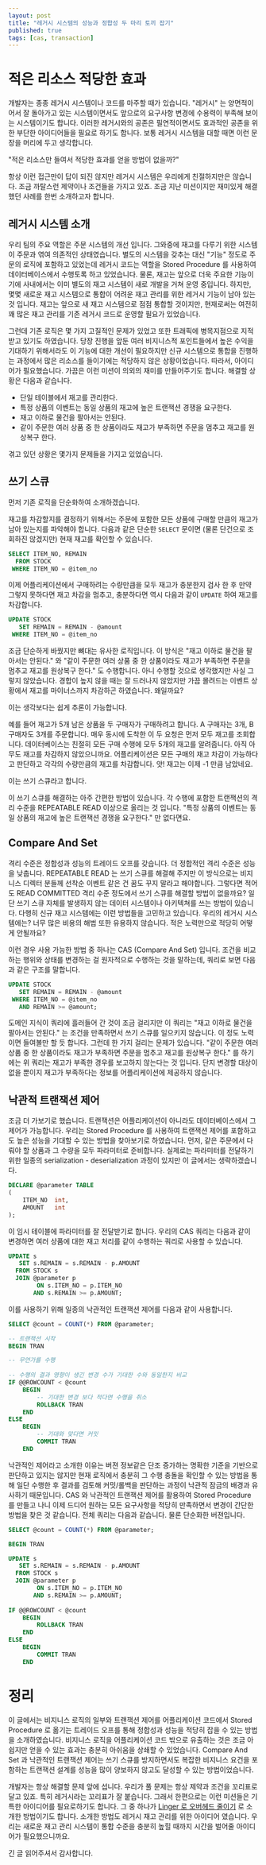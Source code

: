 ```yaml
---
layout: post
title: "레거시 시스템의 성능과 정합성 두 마리 토끼 잡기"
published: true
tags: [cas, transaction]
---
```


# 적은 리소스 적당한 효과

개발자는 종종 레거시 시스템이나 코드를 마주할 때가 있습니다. "레거시" 는 양면적이어서 잘 돌아가고 있는 시스템이면서도 앞으로의 요구사항 변경에 수용력이 부족해 보이는 시스템이기도 합니다. 이러한 레거시와의 공존은 필연적이면서도 효과적인 공존을 위한 부단한 아이디어들을 필요로 하기도 합니다.
보통 레거시 시스템을 대할 때면 이런 문장을 머리에 두고 생각합니다.

"적은 리소스만 들여서 적당한 효과를 얻을 방법이 없을까?"

<!-- more -->

항상 이런 접근만이 답이 되진 않지만 레거시 시스템은 우리에게 친절하지만은 않습니다. 조금 까탈스런 제약이나 조건들을 가지고 있죠. 조금 지난 미션이지만 재미있게 해결했던 사례를 한번 소개하고자 합니다.


## 레거시 시스템 소개 

우리 팀의 주요 역할은 주문 시스템의 개선 입니다. 그와중에 재고를 다루기 위한 시스템이 주문과 엮여 의존적인 상태였습니다. 별도의 시스템을 갖추는 대신 "기능" 정도로 주문의 로직에 포함하고 있었는데 레거시 코드는 역할을 Stored Procedure 를 사용하여 데이터베이스에서 수행토록 하고 있었습니다.
물론, 재고는 앞으로 더욱 주요한 기능이기에 사내에서는 이미 별도의 재고 시스템이 새로 개발을 거쳐 운영 중입니다. 하지만, 몇몇 새로운 재고 시스템으로 통합이 어려운 재고 관리를 위한 레거시 기능이 남아 있는 것 입니다.
재고는 앞으로 새 재고 시스템으로 점점 통합할 것이지만, 현재로써는 여전히 꽤 많은 재고 관리를 기존 레거시 코드로 운영할 필요가 있었습니다.

그런데 기존 로직은 몇 가지 고질적인 문제가 있었고 또한 트래픽에 병목지점으로 지적받고 있기도 하였습니다. 당장 진행을 앞둔 여러 비지니스적 포인트들에서 높은 수익을 기대하기 위해서라도 이 기능에 대한 개선이 필요하지만 신규 시스템으로 통합을 진행하는 과정에서 많은 리소스를 들이기에는 적당하지 않은 상황이었습니다.
따라서, 아이디어가 필요했습니다. 가끔은 이런 미션이 의외의 재미를 만들어주기도 합니다. 해결할 상황은 다음과 같습니다.

- 단일 테이블에서 재고를 관리한다.
- 특정 상품의 이벤트는 동일 상품의 재고에 높은 트랜잭션 경쟁을 요구한다.
- 재고 이하로 물건을 팔아서는 안된다.
- 같이 주문한 여러 상품 중 한 상품이라도 재고가 부족하면 주문을 멈추고 재고를 원상복구 한다.

겪고 있던 상황은 몇가지 문제들을 가지고 있었습니다.

## 쓰기 스큐

먼저 기존 로직을 단순화하여 소개하겠습니다.

재고를 차감할지를 결정하기 위해서는 주문에 포함한 모든 상품에 구매할 만큼의 재고가 남아 있는지를 파악해야 합니다. 다음과 같은 단순한 `SELECT` 문이면 (물론 단건으로 조회하진 않겠지만) 현재 재고를 확인할 수 있습니다.

```sql
SELECT ITEM_NO, REMAIN
  FROM STOCK
 WHERE ITEM_NO = @item_no
```

이제 어플리케이션에서 구매하려는 수량만큼을 모두 재고가 충분한지 검사 한 후 만약 그렇지 못하다면 재고 차감을 멈추고, 충분하다면 역시 다음과 같이 `UPDATE` 하여 재고를 차감합니다.

```sql
UPDATE STOCK
   SET REMAIN = REMAIN - @amount
 WHERE ITEM_NO = @item_no
```

조금 단순하게 바꿨지만 뼈대는 유사한 로직입니다. 이 방식은 "재고 이하로 물건을 팔아서는 안된다." 와 "같이 주문한 여러 상품 중 한 상품이라도 재고가 부족하면 주문을 멈추고 재고를 원상복구 한다." 도 수행합니다.
아니 수행할 것으로 생각했지만 사실 그렇지 않았습니다. 경합이 높지 않을 때는 잘 드러나지 않았지만 가끔 몰려드는 이벤트 상황에서 재고를 마이너스까지 차감하곤 하였습니다. 왜일까요?

이는 생각보다는 쉽게 추론이 가능합니다.

예를 들어 재고가 5개 남은 상품을 두 구매자가 구매하려고 합니다. A 구매자는 3개, B 구매자도 3개를 주문합니다. 매우 동시에 도착한 이 두 요청은 먼저 모두 재고를 조회합니다. 데이터베이스는 친절히 모든 구매 수행에 모두 5개의 재고를 알려줍니다. 아직 아무도 재고를 차감하지 않았으니까요.
어플리케이션은 모든 구매의 재고 차감이 가능하다고 판단하고 각각의 수량만큼의 재고를 차감합니다. 앗! 재고는 이제 -1 만큼 남았네요. 

이는 쓰기 스큐라고 합니다.

이 쓰기 스큐를 해결하는 아주 간편한 방법이 있습니다. 각 수행에 포함한 트랜잭션의 격리 수준을 REPEATABLE READ 이상으로 올리는 것 입니다. "특정 상품의 이벤트는 동일 상품의 재고에 높은 트랜잭션 경쟁을 요구한다." 만 없다면요.

## Compare And Set

격리 수준은 정합성과 성능의 트레이드 오프를 갖습니다. 더 정합적인 격리 수준은 성능을 낮춥니다. REPEATABLE READ 는 쓰기 스큐를 해결해 주지만 이 방식으로는 비지니스 디렉터 분들께 선착순 이벤트 같은 건 꿈도 꾸지 말라고 해야합니다.
그렇다면 적어도 READ COMMITTED 격리 수준 정도에서 쓰기 스큐를 해결할 방법이 없을까요? 일단 쓰기 스큐 자체를 발생하지 않는 데이터 시스템이나 아키텍쳐를 쓰는 방법이 있습니다. 다행히 신규 재고 시스템에는 이런 방법들을 고민하고 있습니다.
우리의 레거시 시스템에는? 너무 많은 비용의 해법 또한 유용하지 않습니다. 적은 노력만으로 적당히 어떻게 안될까요?

이런 경우 사용 가능한 방법 중 하나는 CAS (Compare And Set) 입니다. 조건을 비교하는 행위와 상태를 변경하는 걸 원자적으로 수행하는 것을 말하는데, 쿼리로 보면 다음과 같은 구조를 말합니다.

```sql
UPDATE STOCK
   SET REMAIN = REMAIN - @amount
 WHERE ITEM_NO = @item_no
   AND REMAIN >= @amount;
```

도메인 지식이 쿼리에 흘러들어 간 것이 조금 걸리지만 이 쿼리는 "재고 이하로 물건을 팔아서는 안된다." 는 조건을 만족하면서 쓰기 스큐를 일으키지 않습니다. 이 정도 노력이면 들여볼만 할 듯 합니다.
그런데 한 가지 걸리는 문제가 있습니다. "같이 주문한 여러 상품 중 한 상품이라도 재고가 부족하면 주문을 멈추고 재고를 원상복구 한다." 를 하기에는 위 쿼리는 재고가 부족한 경우를 보고하지 않는다는 것 입니다.
단지 변경할 대상이 없을 뿐이지 재고가 부족하다는 정보를 어플리케이션에 제공하지 않습니다.

## 낙관적 트랜잭션 제어

조금 더 가보기로 했습니다. 트랜잭션은 어플리케이션이 아니라도 데이터베이스에서 그 제어가 가능합니다. 우리는 Stored Procedure 를 사용하여 트랜잭션 제어를 포함하고도 높은 성능을 기대할 수 있는 방법을 찾아보기로 하였습니다. 
먼저, 같은 주문에서 다뤄야 할 상품과 그 수량을 모두 파라미터로 준비합니다. 실제로는 파라미터를 전달하기 위한 일종의 serialization - deserialization 과정이 있지만 이 글에서는 생략하겠습니다.

```sql
DECLARE @parameter TABLE
(
    ITEM_NO  int,
    AMOUNT   int
);
```

이 임시 테이블에 파라미터를 잘 전달받기로 합니다. 우리의 CAS 쿼리는 다음과 같이 변경하면 여러 상품에 대한 재고 처리를 같이 수행하는 쿼리로 사용할 수 있습니다.

```sql
UPDATE s
   SET s.REMAIN = s.REMAIN - p.AMOUNT
  FROM STOCK s
  JOIN @parameter p
        ON s.ITEM_NO = p.ITEM_NO
       AND s.REMAIN >= p.AMOUNT;
```

이를 사용하기 위해 일종의 낙관적인 트랜잭션 제어를 다음과 같이 사용합니다.

```sql
SELECT @count = COUNT(*) FROM @parameter;

-- 트랜잭션 시작
BEGIN TRAN

-- 무언가를 수행
   
-- 수행의 결과 영향이 생긴 변경 수가 기대한 수와 동일한지 비교
IF @@ROWCOUNT < @count
    BEGIN
        -- 기대한 변경 보다 적다면 수행을 취소
        ROLLBACK TRAN
    END
ELSE
    BEGIN
        -- 기대와 맞다면 커밋
        COMMIT TRAN
    END
```

낙관적인 제어라고 소개한 이유는 버젼 정보같은 단조 증가하는 명확한 기준을 기반으로 판단하고 있지는 않지만 현재 로직에서 충분히 그 수행 충돌을 확인할 수 있는 방법을 통해 일단 수행한 후 결과를 검토해 커밋/롤백을 판단하는 과정이 낙관적 잠금의 배경과 유사하기 때문입니다.
CAS 와 낙관적인 트랜잭션 제어를 활용하여 Stored Procedure 를 만들고 나니 이제 드디어 원하는 모든 요구사항을 적당히 만족하면서 변경이 간단한 방법을 찾은 것 같습니다. 전체 쿼리는 다음과 같습니다. 물론 단순화한 버젼입니다.

```sql
SELECT @count = COUNT(*) FROM @parameter;

BEGIN TRAN

UPDATE s
   SET s.REMAIN = s.REMAIN - p.AMOUNT
  FROM STOCK s
  JOIN @parameter p
        ON s.ITEM_NO = p.ITEM_NO
       AND s.REMAIN >= p.AMOUNT;
   
IF @@ROWCOUNT < @count
    BEGIN
        ROLLBACK TRAN
    END
ELSE
    BEGIN
        COMMIT TRAN
    END
```

# 정리

이 글에서는 비지니스 로직의 일부와 트랜잭션 제어를 어플리케이션 코드에서 Stored Procedure 로 옮기는 트레이드 오프를 통해 정합성과 성능을 적당히 잡을 수 있는 방법을 소개하였습니다. 비지니스 로직을 어플리케이션 코드 밖으로 유출하는 것은 조금 아쉽지만 얻을 수 있는 효과는 충분히 아쉬움을 상쇄할 수 있었습니다.
Compare And Set 과 낙관적인 트랜잭션 제어는 쓰기 스큐를 방지하면서도 복잡한 비지니스 요건을 포함하는 트랜잭션 설계를 성능을 많이 양보하지 않고도 달성할 수 있는 방법이었습니다.

개발자는 항상 해결할 문제 앞에 섭니다. 우리가 풀 문제는 항상 제약과 조건을 꼬리표로 달고 있죠. 특히 레거시라는 꼬리표가 잘 붙습니다. 그래서 한편으로는 이런 미션들은 기특한 아이디어를 필요로하기도 합니다. 그 중 하나가 [Linger 로 오버헤드 줄이기](/22) 로 소개한 방법이기도 합니다.
소개한 방법도 레거시 재고 관리를 위한 아이디어 였습니다. 우리는 새로운 재고 관리 시스템이 통합 수준을 충분히 높힐 때까지 시간을 벌어줄 아이디어가 필요했으니까요.

긴 글 읽어주셔서 감사합니다.